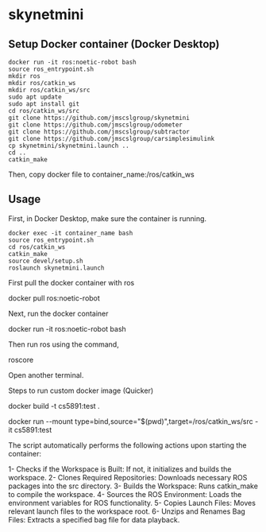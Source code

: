 # skynetmini

## Setup Docker container (Docker Desktop)

```
docker run -it ros:noetic-robot bash
source ros_entrypoint.sh
mkdir ros
mkdir ros/catkin_ws
mkdir ros/catkin_ws/src
sudo apt update
sudo apt install git
cd ros/catkin_ws/src
git clone https://github.com/jmscslgroup/skynetmini
git clone https://github.com/jmscslgroup/odometer
git clone https://github.com/jmscslgroup/subtractor
git clone https://github.com/jmscslgroup/carsimplesimulink
cp skynetmini/skynetmini.launch ..
cd ..
catkin_make
```

Then, copy docker file to container_name:/ros/catkin_ws

## Usage

First, in Docker Desktop, make sure the container is running.

```
docker exec -it container_name bash
source ros_entrypoint.sh
cd ros/catkin_ws
catkin_make
source devel/setup.sh
roslaunch skynetmini.launch
```

First pull the docker container with ros

docker pull ros:noetic-robot

Next, run the docker container

docker run -it ros:noetic-robot bash

Then run ros using the command,

roscore

Open another terminal.

Steps to run custom docker image (Quicker)

docker build -t cs5891:test .

docker run --mount type=bind,source="$(pwd)",target=/ros/catkin_ws/src -it cs5891:test

The script automatically performs the following actions upon starting the container:

1- Checks if the Workspace is Built: If not, it initializes and builds the workspace.
2- Clones Required Repositories: Downloads necessary ROS packages into the src directory.
3- Builds the Workspace: Runs catkin_make to compile the workspace.
4- Sources the ROS Environment: Loads the environment variables for ROS functionality.
5- Copies Launch Files: Moves relevant launch files to the workspace root.
6- Unzips and Renames Bag Files: Extracts a specified bag file for data playback.
